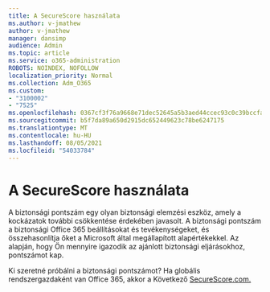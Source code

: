 ```yaml
---
title: A SecureScore használata
ms.author: v-jmathew
author: v-jmathew
manager: dansimp
audience: Admin
ms.topic: article
ms.service: o365-administration
ROBOTS: NOINDEX, NOFOLLOW
localization_priority: Normal
ms.collection: Adm_O365
ms.custom:
- "3100002"
- "7525"
ms.openlocfilehash: 0367cf3f76a9668e71dec52645a5b3aed44ccec93c0c39bccfa883212009633b
ms.sourcegitcommit: b5f7da89a650d2915dc652449623c78be6247175
ms.translationtype: MT
ms.contentlocale: hu-HU
ms.lasthandoff: 08/05/2021
ms.locfileid: "54033784"
---
```

# <a name="use-securescore"></a>A SecureScore használata

A biztonsági pontszám egy olyan biztonsági elemzési eszköz, amely a kockázatok további csökkentése érdekében javasolt. A biztonsági pontszám a biztonsági Office 365 beállításokat és tevékenységeket, és összehasonlítja őket a Microsoft által megállapított alapértékekkel. Az alapján, hogy Ön mennyire igazodik az ajánlott biztonsági eljárásokhoz, pontszámot kap.

Ki szeretné próbálni a biztonsági pontszámot? Ha globális rendszergazdaként van Office 365, akkor a Következő [SecureScore.com.](https://securescore.office.com/)
